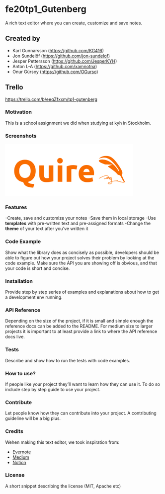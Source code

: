 # fe20tp1_Gutenberg

A rich text editor where you can create, customize and save notes.

## Created by

- Karl Gunnarsson (<https://github.com/KG416>)
- Jon Sundelöf (<https://github.com/jon-sundelof>)
- Jesper Pettersson (<https://github.com/JesperKYH>)
- Anton L-A (<https://github.com/xamnotna>)
- Onur Gürsoy (<https://github.com/OGurso>)

## Trello

<https://trello.com/b/eeqZfxxm/tp1-gutenberg>

### Motivation

This is a school assignment we did when studying at kyh in Stockholm.

### Screenshots

![Quire logo](pictures/logo-feather2.png)

### Features

-Create, save and customize your notes
-Save them in local storage
-Use **templates** with pre-written text and pre-assigned formats
-Change the **theme** of your text after you've written it

### Code Example

Show what the library does as concisely as possible, developers should be able to figure out how your project solves their problem by looking at the code example. Make sure the API you are showing off is obvious, and that your code is short and concise.

### Installation

Provide step by step series of examples and explanations about how to get a development env running.

### API Reference

Depending on the size of the project, if it is small and simple enough the reference docs can be added to the README. For medium size to larger projects it is important to at least provide a link to where the API reference docs live.

### Tests

Describe and show how to run the tests with code examples.

### How to use?

If people like your project they’ll want to learn how they can use it. To do so include step by step guide to use your project.

### Contribute

Let people know how they can contribute into your project. A contributing guideline will be a big plus.

### Credits

Wehen making this text editor, we took inspiration from:

- [Evernote](https://evernote.com/)
- [Medium](https://medium.com/)
- [Notion](https://notion.so/)

### License

A short snippet describing the license (MIT, Apache etc)
